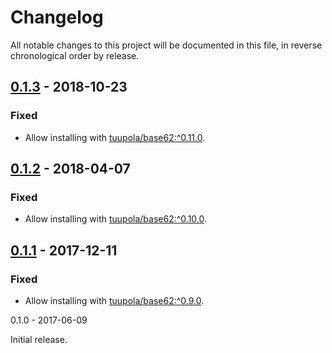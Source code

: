 # Changelog

All notable changes to this project will be documented in this file, in reverse chronological order by release.

## [0.1.3](https://github.com/tuupola/ksuid/compare/0.1.2...0.1.3) - 2018-10-23
### Fixed
- Allow installing with [tuupola/base62:^0.11.0](https://github.com/tuupola/base62).

## [0.1.2](https://github.com/tuupola/ksuid/compare/0.1.1...0.1.2) - 2018-04-07
### Fixed
- Allow installing with [tuupola/base62:^0.10.0](https://github.com/tuupola/base62).

## [0.1.1](https://github.com/tuupola/ksuid/compare/0.1.0...0.1.1) - 2017-12-11
### Fixed
- Allow installing with [tuupola/base62:^0.9.0](https://github.com/tuupola/base62).

0.1.0 - 2017-06-09

Initial release.